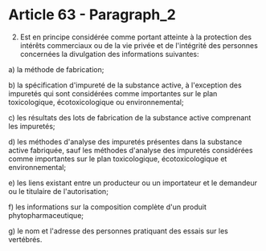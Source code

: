 # Article 63 - Paragraph_2

2.    Est en principe considérée comme portant atteinte à la protection des intérêts commerciaux ou de la vie privée et de l'intégrité des personnes concernées la divulgation des informations suivantes:

a) la méthode de fabrication;

b) la spécification d'impureté de la substance active, à l'exception des impuretés qui sont considérées comme importantes sur le plan toxicologique, écotoxicologique ou environnemental;

c) les résultats des lots de fabrication de la substance active comprenant les impuretés;

d) les méthodes d'analyse des impuretés présentes dans la substance active fabriquée, sauf les méthodes d'analyse des impuretés considérées comme importantes sur le plan toxicologique, écotoxicologique et environnemental;

e) les liens existant entre un producteur ou un importateur et le demandeur ou le titulaire de l'autorisation;

f) les informations sur la composition complète d'un produit phytopharmaceutique;

g) le nom et l'adresse des personnes pratiquant des essais sur les vertébrés.